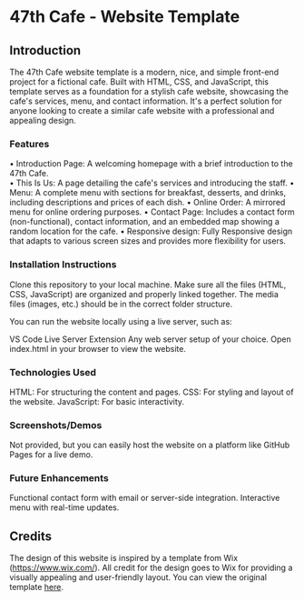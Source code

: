# 47th Cafe - Website Template
## Introduction
The 47th Cafe website template is a modern, nice, and simple front-end project for a fictional cafe. Built with HTML, CSS, and JavaScript, this template serves as a foundation for a stylish cafe website, showcasing the cafe's services, menu, and contact information. It's a perfect solution for anyone looking to create a similar cafe website with a professional and appealing design.

### Features
• Introduction Page: A welcoming homepage with a brief introduction to the 47th Cafe. <br>
• This Is Us: A page detailing the cafe's services and introducing the staff.
• Menu: A complete menu with sections for breakfast, desserts, and drinks, including descriptions and prices of each dish.
• Online Order: A mirrored menu for online ordering purposes.
• Contact Page: Includes a contact form (non-functional), contact information, and an embedded map showing a random location for the cafe.
• Responsive design: Fully Responsive design that adapts to various screen sizes and provides more flexibility for users. 

### Installation Instructions
Clone this repository to your local machine.
Make sure all the files (HTML, CSS, JavaScript) are organized and properly linked together. The media files (images, etc.) should be in the correct folder structure.

You can run the website locally using a live server, such as:

VS Code Live Server Extension
Any web server setup of your choice.
Open index.html in your browser to view the website.

### Technologies Used
HTML: For structuring the content and pages.
CSS: For styling and layout of the website.
JavaScript: For basic interactivity.

### Screenshots/Demos
Not provided, but you can easily host the website on a platform like GitHub Pages for a live demo.

### Future Enhancements
Functional contact form with email or server-side integration.
Interactive menu with real-time updates.

## Credits
The design of this website is inspired by a template from Wix (https://www.wix.com/). All credit for the design goes to Wix for providing a visually appealing and user-friendly layout. You can view the original template [here](https://www.wix.com/website-template/view/html/3096?originUrl=https%3A%2F%2Fwww.wix.com%2Fwebsite%2Ftemplates%3Fcriteria%3D47th%2Bcafe&tpClick=view_button&esi=e67047b6-8c0a-44f0-8e1d-cd4d95904f7a).
